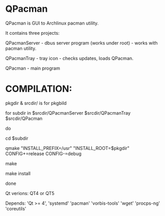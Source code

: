 # QPacman
QPacman is GUI to Archlinux pacman utility.

It contains three projects:

QPacmanServer - dbus server program (works under root) - works with pacman utility.

QPacmanTray   - tray icon - checks updates, loads QPacman.

QPacman       - main program

# COMPILATION:

pkgdir & srcdir/ is for pkgbild

for subdir in $srcdir/QPacmanServer $srcdir/QPacmanTray $srcdir/QPacman

do

cd $subdir

qmake "INSTALL_PREFIX=/usr" "INSTALL_ROOT=$pkgdir" CONFIG+=release CONFIG-=debug

make

make install

done

Qt verions: QT4 or QT5

Depends: 'Qt >= 4', 'systemd' 'pacman' 'vorbis-tools' 'wget' 'procps-ng' 'coreutils'

